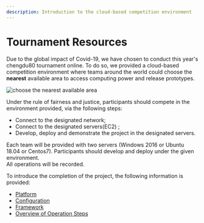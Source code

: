 ```yaml
---
description: Introduction to the cloud-based competition environment
---
```


# Tournament Resources

Due to the global impact of Covid-19, we have chosen to conduct this year's chengdu80 tournament online. To do so, we provided a cloud-based competition environment where teams around the world could choose the **nearest** available area to access computing power and release prototypes.

![choose the nearest available area](../../.gitbook/assets/aws\_regions-1-1024x520.png)

Under the rule of fairness and justice, participants should compete in the environment provided, via the following steps:

* Connect to the designated network;&#x20;
* Connect to the designated servers(EC2) ;&#x20;
* Develop, deploy and demonstrate the project in the designated servers.

Each team will be provided with two servers (Windows 2016 or Ubuntu 18.04 or Centos7). Participants should develop and deploy under the given environment.\
All operations will be recorded.

To introduce the completion of the project, the following information is provided:

* [Platform](platform/)
* [Configuration](configuration.md)
* [Framework](platform/framework.md)
* [Overview of Operation Steps](../overview-of-operation-steps.md)
